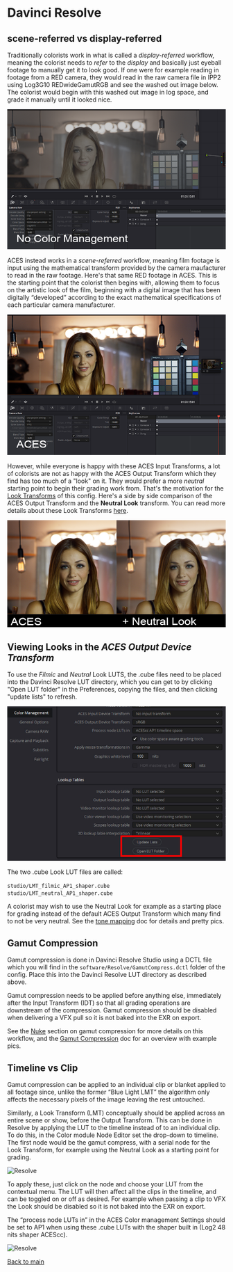 # Davinci Resolve


## scene-referred vs display-referred 

Traditionally colorists work in what is called a *display-referred* workflow, meaning the colorist needs to *refer* to the *display* and basically just eyeball footage to manually get it to look good. If one were for example reading in footage from a RED camera, they would read in the raw camera file in IPP2 using Log3G10 REDwideGamutRGB and see the washed out image below. The colorist would begin with this washed out image in log space, and grade it manually until it looked nice.

![pic](img/Resolve10.png)

ACES instead works in a *scene-referred* workflow, meaning film footage is input using the mathematical transform provided by the camera maufacturer to read in the raw footage. Here's that same RED footage in ACES. This is the starting point that the colorist then begins with, allowing them to focus on the artistic look of the film, beginning with a digital image that has been digitally “developed” according to the exact mathematical specifications of each particular camera manufacturer. 

![pic](img/Resolve11.png)

However, while everyone is happy with these ACES Input Transforms, a lot of colorists are not as happy with the ACES Output Transform which they find has too much of a "look" on it. They would prefer a more *neutral* starting point to begin their grading work from. That's the motivation for the [Look Transforms](tonemap.md) of this config. Here's a side by side comparison of the ACES Output Transform and the **Neutral Look** transform. You can read more details about these Look Transforms [here](tonemap.md).

![pic](img/Resolve12.png)


## Viewing Looks in the *ACES Output Device Transform*

To use the *Filmic* and *Neutral* Look LUTS, the .cube files need to be placed into the Davinci Resolve LUT directory, which you can get to by clicking "Open LUT folder" in the Preferences, copying the files, and then clicking "update lists" to refresh. 

![Resolve](img/Resolve2.jpg)

The two .cube Look LUT files are called:

````studio/LMT_filmic_AP1_shaper.cube```` <br>
````studio/LMT_neutral_AP1_shaper.cube````

A colorist may wish to use the Neutral Look for example as a starting place for grading instead of the default ACES Output Transform which many find to not be very neutral. See the [tone mapping](tonemap.md) doc for details and pretty pics.

## Gamut Compression

Gamut compression is done in Davinci Resolve Studio using a DCTL file which you will find in the ````software/Resolve/GamutCompress.dctl```` folder of the config. Place this into the Davinci Resolve LUT directory as described above. 

Gamut compression needs to be applied before anything else, immediately after the Input Transform (IDT) so that all grading operations are downstream of the compression. Gamut compression should be disabled when delivering a VFX pull so it is not baked into the EXR on export. 

See the [Nuke](Nuke.md) section on gamut compression for more details on this workflow, and the [Gamut Compression](gamut.md) doc for an overview with example pics. 

## Timeline vs Clip

Gamut compression can be applied to an individual clip or blanket applied to all footage since, unlike the former “Blue Light LMT” the algorithm only affects the necessary pixels of the image leaving the rest untouched.

Similarly, a Look Transform (LMT) conceptually should be applied across an entire scene or show, before the Output Transform. This can be done in Resolve by applying the LUT to the timeline instead of to an individual clip. To do this, in the Color module Node Editor set the drop-down to timeline. The first node would be the gamut compress, with a serial node for the Look Transform, for example using the Neutral Look as a starting point for grading.

![Resolve](img/Resolve1.jpg)

To apply these, just click on the node and choose your LUT from the contextual menu. The LUT will then affect all the clips in the timeline, and can be toggled on or off as desired. For example when passing a clip to VFX the Look should be disabled so it is not baked into the EXR on export. 

The “process node LUTs in” in the ACES Color management Settings should be set to AP1 when using these .cube LUTs with the shaper built in (Log2 48 nits shaper ACEScc). 

![Resolve](img/Resolve3.jpg)




[Back to main](../StdX_ACES)
